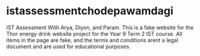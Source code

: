 # istassessmentchodepawamdagi

IST Assessment With Arya, Diyon, and Param. This is a fake website for 
the Thor energy drink website project for the Year 9 Term 2 IST course. 
All items in the page are fake, and the terms and conditions arent
a legal document and are used for educational purposes.